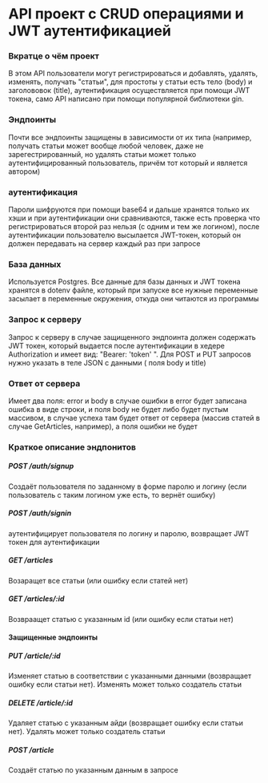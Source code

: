 # API проект с CRUD операциями и JWT аутентификацией

### Вкратце о чём проект  
В этом API пользователи могут регистрироваться и добавлять, удалять, изменять, получать
"статьи", для простоты у статьи есть тело (body) и заголововок (title), аутентификация осуществляется при помощи
JWT токена, само API написано при помощи популярной библиотеки gin.

### Эндпоинты
Почти все эндпоинты защищены в зависимости от их типа (например, получать статьи может вообще любой человек, даже не зарегестрированный,
но удалять статьи может только аутентифицированный пользователь, причём тот который и является автором)

### аутентификация
Пароли шифруются при помощи base64 и дальше хранятся только их хэши и при аутентификации
они сравниваются, также есть проверка что регистрироваться второй раз нельзя (с одним и тем же логином), 
после аутентификации пользователю высылается JWT-токен, который он должен передавать на сервер каждый раз при запросе

### База данных

Используется Postgres. Все данные для базы данных и JWT токена хранятся в dotenv файле, который при запуске
все нужные переменные засылает в переменные окружения, откуда они читаются из программы

### Запрос к серверу

Запрос к серверу в случае защищенного эндпоинта должен содержать JWT токен, который выдается после аутентификации в хедере
Authorization и имеет вид: "Bearer: 'token' ". Для POST и PUT запросов нужно указать в теле JSON с данными (
поля body и title)

### Ответ от сервера 

Имеет два поля: error и body в случае ошибки в error будет записана ошибка в виде строки, и поля body не будет либо будет 
пустым массивом, в случае успеха там будет ответ от сервера (массив статей в случае GetArticles, например), а поля ошибки не будет

### Краткое описание эндпонитов

##### POST /auth/signup

Создаёт пользователя по заданному в форме паролю и логину (если пользователь с таким логином уже есть, то вернёт ошибку)

##### POST /auth/signin

аутентифицирует пользователя по логину и паролю, возвращает JWT токен для аутентификации

##### GET /articles

Возаращет все статьи (или ошибку если статей нет)

##### GET /articles/:id

Возвраащет статью с указанным id (или ошибку если статьи нет)

#### Защищенные эндпоинты

##### PUT /article/:id

Изменяет статью в соответствии с указанными данными (возвращает ошибку если статьи нет). Изменять может только создатель статьи

##### DELETE /article/:id 

Удаляет статью с указанным айди (возвращает ошибку если статьи нет). Удалять может только создатель статьи

##### POST /article

Создаёт статью по указанным данным в запросе



